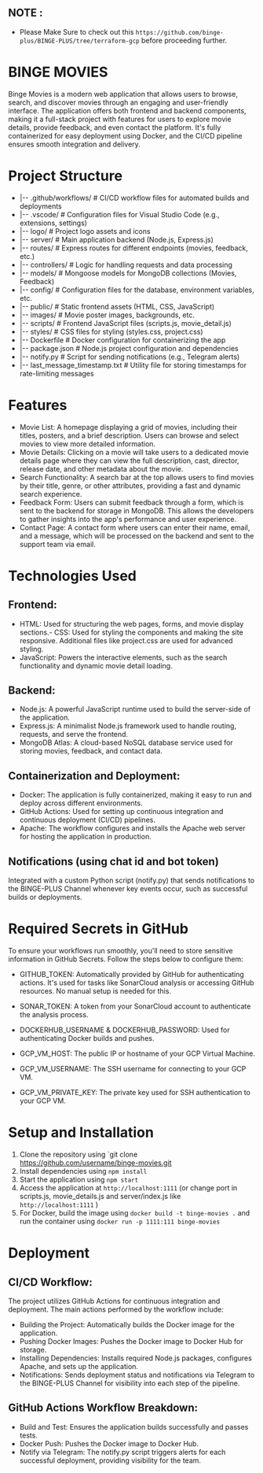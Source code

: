 ## NOTE : 
- Please Make Sure to check out this `https://github.com/binge-plus/BINGE-PLUS/tree/terraform-gcp` before proceeding further.

# BINGE MOVIES
Binge Movies is a modern web application that allows users to browse, search, and discover movies through an engaging and user-friendly interface. The application offers both frontend and backend components, making it a full-stack project with features for users to explore movie details, provide feedback, and even contact the platform. It's fully containerized for easy deployment using Docker, and the CI/CD pipeline ensures smooth integration and delivery.

# Project Structure
- |-- .github/workflows/      # CI/CD workflow files for automated builds and deployments
- |-- .vscode/                # Configuration files for Visual Studio Code (e.g., extensions, settings)
- |-- logo/                   # Project logo assets and icons
- |-- server/                 # Main application backend (Node.js, Express.js)
-    |-- routes/             # Express routes for different endpoints (movies, feedback, etc.)
-    |-- controllers/        # Logic for handling requests and data processing
-    |-- models/             # Mongoose models for MongoDB collections (Movies, Feedback)
-    |-- config/             # Configuration files for the database, environment variables, etc.
- |-- public/                 # Static frontend assets (HTML, CSS, JavaScript)
-    |-- images/             # Movie poster images, backgrounds, etc.
-    |-- scripts/            # Frontend JavaScript files (scripts.js, movie_detail.js)
-    |-- styles/             # CSS files for styling (styles.css, project.css)
- |-- Dockerfile              # Docker configuration for containerizing the app
- |-- package.json            # Node.js project configuration and dependencies
- |-- notify.py               # Script for sending notifications (e.g., Telegram alerts)
- |-- last_message_timestamp.txt # Utility file for storing timestamps for rate-limiting messages


# Features
- Movie List: A homepage displaying a grid of movies, including their titles, posters, and a brief description. Users can browse and select movies to view more detailed information.
- Movie Details: Clicking on a movie will take users to a dedicated movie details page where they can view the full description, cast, director, release date, and other metadata about the movie.
- Search Functionality: A search bar at the top allows users to find movies by their title, genre, or other attributes, providing a fast and dynamic search experience.
- Feedback Form: Users can submit feedback through a form, which is sent to the backend for storage in MongoDB. This allows the developers to gather insights into the app's performance and user experience.
- Contact Page: A contact form where users can enter their name, email, and a message, which will be processed on the backend and sent to the support team via email.

# Technologies Used
## Frontend:
- HTML: Used for structuring the web pages, forms, and movie display sections.- CSS: Used for styling the components and making the site responsive. Additional files like project.css are used for advanced styling.
- JavaScript: Powers the interactive elements, such as the search functionality and dynamic movie detail loading.

## Backend:
- Node.js: A powerful JavaScript runtime used to build the server-side of the application.
- Express.js: A minimalist Node.js framework used to handle routing, requests, and serve the frontend.
- MongoDB Atlas: A cloud-based NoSQL database service used for storing movies, feedback, and contact data.

## Containerization and Deployment:
- Docker: The application is fully containerized, making it easy to run and deploy across different environments.
- GitHub Actions: Used for setting up continuous integration and continuous deployment (CI/CD) pipelines.
- Apache: The workflow configures and installs the Apache web server for hosting the application in production.

## Notifications (using chat id and bot token)
Integrated with a custom Python script (notify.py) that sends notifications to the BINGE-PLUS Channel whenever key events occur, such as successful builds or deployments.

# Required Secrets in GitHub
To ensure your workflows run smoothly, you'll need to store sensitive information in GitHub Secrets. Follow the steps below to configure them:

- GITHUB_TOKEN: Automatically provided by GitHub for authenticating actions. It's used for tasks like SonarCloud analysis or accessing GitHub resources.
No manual setup is needed for this.

- SONAR_TOKEN: A token from your SonarCloud account to authenticate the analysis process.
- DOCKERHUB_USERNAME & DOCKERHUB_PASSWORD: Used for authenticating Docker builds and pushes.
- GCP_VM_HOST: The public IP or hostname of your GCP Virtual Machine.
- GCP_VM_USERNAME: The SSH username for connecting to your GCP VM.
- GCP_VM_PRIVATE_KEY: The private key used for SSH authentication to your GCP VM.

# Setup and Installation
1. Clone the repository using `git clone https://github.com/username/binge-movies.git
2. Install dependencies using `npm install`
3. Start the application using `npm start`
4. Access the application at `http://localhost:1111` (or change port in scripts.js, movie_details.js and server/index.js like `http://localhost:1111` )
5. For Docker, build the image using `docker build -t binge-movies .` and run the container using `docker run -p 1111:111 binge-movies`

# Deployment
## CI/CD Workflow:
The project utilizes GitHub Actions for continuous integration and deployment. The main actions performed by the workflow include:

- Building the Project: Automatically builds the Docker image for the application.
- Pushing Docker Images: Pushes the Docker image to Docker Hub for storage.
- Installing Dependencies: Installs required Node.js packages, configures Apache, and sets up the application.
- Notifications: Sends deployment status and notifications via Telegram to the BINGE-PLUS Channel for visibility into each step of the pipeline.

## GitHub Actions Workflow Breakdown:
- Build and Test: Ensures the application builds successfully and passes tests.
- Docker Push: Pushes the Docker image to Docker Hub.
- Notify via Telegram: The notify.py script triggers alerts for each successful deployment, providing visibility for the team.